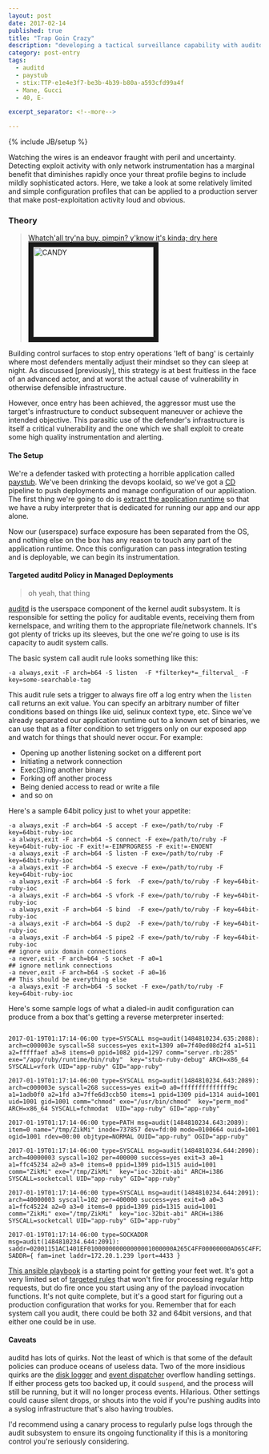 ```yaml
---
layout: post
date: 2017-02-14
published: true
title: "Trap Goin Crazy"
description: "developing a tactical surveillance capability with auditd"
category: post-entry
tags:
  - auditd
  - paystub
  - stix:TTP-e1e4e3f7-be3b-4b39-b80a-a593cfd99a4f
  - Mane, Gucci
  - 40, E-

excerpt_separator: <!--more-->

---
```

{% include JB/setup %}

Watching the wires is an endeavor fraught with peril and uncertainty.
Detecting exploit activity with only network instrumentation has a
marginal benefit that diminishes rapidly once your threat profile
begins to include mildly sophisticated actors. Here, we take a look at
some relatively limited and simple configuration profiles that can
be applied to a production server that make post-exploitation activity
loud and obvious.

<!--more-->

### Theory
<blockquote>
<p>
  <a href="https://genius.com/1614280/Snoop-dogg-candy-drippin-like-water/Whatchu-tryna-buy-pimpin-yknow-its-kinda-dry-here">
    Whatch&#39;all try&#39;na buy, pimpin? y&#39;know it&#39;s kinda; dry here
  </a>

  <a href="http://www.youtube.com/watch?feature=player_embedded&v=mKli0y-Xr-Q&t=28s">
    <img
      src="http://img.youtube.com/vi/mKli0y-Xr-Q/0.jpg"
      alt="CANDY" width="240" height="180" border="10"
    />
  </a>
</p>
</blockquote>
Building control surfaces to stop entry operations 'left of bang' is certainly
where most defenders mentally adjust their mindset so they can sleep at night.
As discussed [previously], this strategy is at best fruitless in the face of
an advanced actor, and at worst the actual cause of vulnerability in
otherwise defensible infrastructure.

However, once entry has been achieved, the aggressor must use the target's
infrastructure to conduct subsequent maneuver or achieve the intended objective.
This parasitic use of the defender's infrastructure is itself a critical
vulnerability and the one which we shall exploit to create some high quality
instrumentation and alerting.

#### The Setup

We're a defender tasked with protecting a horrible application called [paystub].
We've been drinking the devops koolaid, so we've got a [CD] pipeline to
push deployments and manage configuration of our application. The first thing
we're going to do is [extract the application runtime] so that we have a ruby
interpreter that is dedicated for running our app and our app alone.

Now our (userspace) surface exposure has been separated from the OS, and
nothing else on the box has any reason to touch any part of the application
runtime. Once this configuration can pass integration testing and is deployable,
we can begin its instrumentation.

#### Targeted auditd Policy in Managed Deployments
> oh yeah, that thing

[auditd] is the userspace component of the kernel audit subsystem. It is
responsible for setting the policy for auditable events, receiving them
from kernelspace, and writing them to the appropriate file/network channels.
It's got plenty of tricks up its sleeves, but the one we're going to use
is its capacity to audit system calls.

The basic system call audit rule looks something like this:

    -a always,exit -F arch=b64 -S listen  -F *filterkey*=_filterval_ -F key=some-searchable-tag

This audit rule sets a trigger to always fire off a log entry when the
`listen` call returns an exit value. You can specify an arbitrary number of
filter conditions based on things like uid, selinux context type, etc. Since
we've already separated our application runtime out to a known set of binaries,
we can use that as a filter condition to set triggers only on our exposed app
and watch for things that should never occur. For example:

* Opening up another listening socket on a different port
* Initiating a network connection
* Exec(3)ing another binary
* Forking off another process
* Being denied access to read or write a file
* and so on

Here's a sample 64bit policy just to whet your appetite:

    -a always,exit -F arch=b64 -S accept -F exe=/path/to/ruby -F key=64bit-ruby-ioc
    -a always,exit -F arch=b64 -S connect -F exe=/path/to/ruby -F key=64bit-ruby-ioc -F exit!=-EINPROGRESS -F exit!=-ENOENT
    -a always,exit -F arch=b64 -S listen -F exe=/path/to/ruby -F key=64bit-ruby-ioc
    -a always,exit -F arch=b64 -S execve -F exe=/path/to/ruby -F key=64bit-ruby-ioc
    -a always,exit -F arch=b64 -S fork  -F exe=/path/to/ruby -F key=64bit-ruby-ioc
    -a always,exit -F arch=b64 -S vfork -F exe=/path/to/ruby -F key=64bit-ruby-ioc
    -a always,exit -F arch=b64 -S bind  -F exe=/path/to/ruby -F key=64bit-ruby-ioc
    -a always,exit -F arch=b64 -S dup2  -F exe=/path/to/ruby -F key=64bit-ruby-ioc
    -a always,exit -F arch=b64 -S pipe2 -F exe=/path/to/ruby -F key=64bit-ruby-ioc
    ## ignore unix domain connections
    -a never,exit -F arch=b64 -S socket -F a0=1
    ## ignore netlink connections
    -a never,exit -F arch=b64 -S socket -F a0=16
    ## This should be everything else
    -a always,exit -F arch=b64 -S socket -F exe=/path/to/ruby -F key=64bit-ruby-ioc

Here's some sample logs of what a dialed-in audit configuration can produce
from a box that's getting a reverse meterpreter inserted:

<pre class="highlight"><code>
2017-01-19T01:17:14-06:00 type=SYSCALL msg=audit(1484810234.635:2088): arch=c000003e syscall=58 success=yes exit=1309 a0=7f40ed08d2f4 a1=511 a2=fffffaef a3=8 items=0 ppid=1082 pid=1297 comm="server.rb:285" exe="/app/ruby/runtime/bin/ruby"  key="stub-ruby-debug" ARCH=x86_64 SYSCALL=vfork UID="app-ruby" GID="app-ruby"

2017-01-19T01:17:14-06:00 type=SYSCALL msg=audit(1484810234.643:2089): arch=c000003e syscall=268 success=yes exit=0 a0=ffffffffffffff9c a1=1adb0f0 a2=1fd a3=7ffe6d3ccb50 items=1 ppid=1309 pid=1314 auid=1001 uid=1001 gid=1001 comm="chmod" exe="/usr/bin/chmod"  key="perm_mod" ARCH=x86_64 SYSCALL=fchmodat  UID="app-ruby" GID="app-ruby"

2017-01-19T01:17:14-06:00 type=PATH msg=audit(1484810234.643:2089): item=0 name="/tmp/ZikMi" inode=737857 dev=fd:00 mode=0100664 ouid=1001 ogid=1001 rdev=00:00 objtype=NORMAL OUID="app-ruby" OGID="app-ruby"

2017-01-19T01:17:14-06:00 type=SYSCALL msg=audit(1484810234.644:2090): arch=40000003 syscall=102 per=400000 success=yes exit=3 a0=1 a1=ffc45234 a2=0 a3=0 items=0 ppid=1309 pid=1315 auid=1001 comm="ZikMi" exe="/tmp/ZikMi"  key="ioc-32bit-abi" ARCH=i386 SYSCALL=socketcall UID="app-ruby" GID="app-ruby"

2017-01-19T01:17:14-06:00 type=SYSCALL msg=audit(1484810234.644:2091): arch=40000003 syscall=102 per=400000 success=yes exit=0 a0=3 a1=ffc45224 a2=0 a3=0 items=0 ppid=1309 pid=1315 auid=1001 comm="ZikMi" exe="/tmp/ZikMi"  key="ioc-32bit-abi" ARCH=i386 SYSCALL=socketcall UID="app-ruby" GID="app-ruby"

2017-01-19T01:17:14-06:00 type=SOCKADDR msg=audit(1484810234.644:2091): saddr=02001151AC1401EF010000000000000001000000A265C4FF00000000AD65C4FF2A66C4FF3B66C4FF5166C4FF6966C4FFA366C4FFB366C4FFBE66C4FFCC66C4FFED66C4FF0867C4FF1B67C4FF2967C4FFC56CC4FFF26CC4FF076DC4FFAC6DC4FFCA6DC4FFE86D SADDR={ fam=inet laddr=172.20.1.239 lport=4433 }
</code></pre>

[This ansible playbook] is a starting point for getting your feet wet. It's got
a very limited set of [targeted rules] that won't fire for processing regular
http requests, but do fire once you start using any of the payload invocation
functions. It's not quite complete, but it's a good start for figuring out
a production configuration that works for you. Remember that for each system
call you audit, there could be both 32 and 64bit versions, and that either one
could be in use.  

#### Caveats
auditd has lots of quirks. Not the least of which is that some of the default
policies can produce oceans of useless data. Two of the more insidious quirks
are the [disk logger] and [event dispatcher] overflow handling settings. If
either process gets too backed up, it could `suspend`, and the process will
still be running, but it will no longer process events. Hilarious. Other
settings could cause silent drops, or shouts into the void if you're pushing
audits into a syslog infrastructure that's also having troubles.

I'd recommend using a canary process to regularly pulse logs through the audit
subsystem to ensure its ongoing functionality if this is a monitoring control
you're seriously considering.

[paystub]: https://github.com/ryanbreed/paystub-sinatra
[previously]: /doctrine/2017/02/mapping-out-adversary-coas
[auditd]: https://github.com/linux-audit/audit-userspace
[CD]: https://martinfowler.com/bliki/ContinuousDelivery.html
[extract the application runtime]: https://github.com/ryanbreed/packages/blob/master/defs/ruby233.sh
[this ansible playbook]: https://github.com/ryanbreed/paystub-playbooks/blob/master/paystub-sinatra.yml
[targeted rules]: https://github.com/ryanbreed/paystub-playbooks/blob/master/templates/50-runtime-ruby.rules.j2
[disk logger]: https://linux.die.net/man/8/auditd.conf
[event dispatcher]: https://linux.die.net/man/5/audispd.conf
